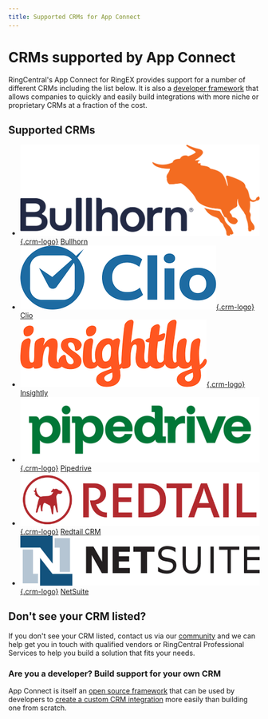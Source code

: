 ```yaml
---
title: Supported CRMs for App Connect
---
```

# CRMs supported by App Connect

RingCentral's App Connect for RingEX provides support for a number of different CRMs including the list below. It is also a [developer framework](../developers/index.md) that allows companies to quickly and easily build integrations with more niche or proprietary CRMs at a fraction of the cost. 

## Supported CRMs

<div class="grid cards" markdown>

-    [![Bullhorn Logo](../img/bullhorn-logo.png){.crm-logo}](bullhorn.md)
     [Bullhorn](bullhorn.md)
-    [![Clio Logo](../img/clio-logo.png){.crm-logo}](clio.md)
     [Clio](clio.md)
-    [![Insightly Logo](../img/insightly-logo.png){.crm-logo}](insightly.md)
     [Insightly](insightly.md)
-    [![Pipedrive Logo](../img/pipedrive-logo.png){.crm-logo}](pipedrive.md)
     [Pipedrive](pipedrive.md)
-    [![Redtail Logo](../img/redtail-logo.png){.crm-logo}](redtail.md)
     [Redtail CRM](redtail.md)
-    [![NetSuite Logo](../img/netsuite-logo.png){.crm-logo}](netsuite.md)
     [NetSuite](netsuite.md)

</div>

## Don't see your CRM listed?

If you don't see your CRM listed, contact us via our [community](https://community.ringcentral.com) and we can help get you in touch with qualified vendors or RingCentral Professional Services to help you build a solution that fits your needs.

### Are you a developer? Build support for your own CRM

App Connect is itself an [open source framework](https://github.com/ringcentral/rc-unified-crm-extension) that can be used by developers to [create a custom CRM integration](../developers/index.md) more easily than building one from scratch. 
